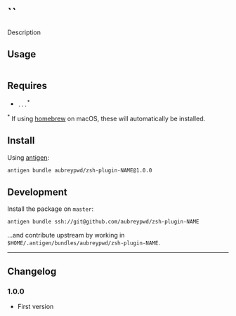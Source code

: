 # ``

Description

## Usage

```bash
```

## Requires

- `...`<sup>*</sup>

<sup>*</sup> If using [homebrew](https://brew.sh) on macOS, these will automatically be installed.

## Install

Using [antigen](https://github.com/zsh-users/antigen):

```bash
antigen bundle aubreypwd/zsh-plugin-NAME@1.0.0
```

## Development

Install the package on `master`:

```bash
antigen bundle ssh://git@github.com/aubreypwd/zsh-plugin-NAME
```

...and contribute upstream by working in `$HOME/.antigen/bundles/aubreypwd/zsh-plugin-NAME`.

---

## Changelog

### 1.0.0

- First version
